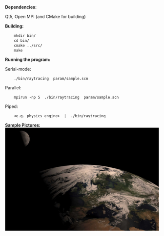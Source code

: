 **Dependencies:**

Qt5, Open MPI (and CMake for building)



**Building:**

        mkdir bin/
        cd bin/
        cmake ../src/
        make



**Running the program:**

Serial-mode:

        ./bin/raytracing  param/sample.scn

Parallel:

        mpirun -np 5  ./bin/raytracing  param/sample.scn

Piped:

        <e.g. physics_engine>  |  ./bin/raytracing


**Sample Pictures:**
![Earth and Moon](earth_moon.jpg)
